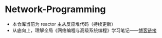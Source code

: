 # Network-Programming
- 本仓库当前为 reactor 主从反应堆代码（持续更新）
- 从底向上，理解全局《网络编程与高级系统编程》学习笔记——[博客链接](https://blog.csdn.net/idiot5lie/article/details/117630268)
